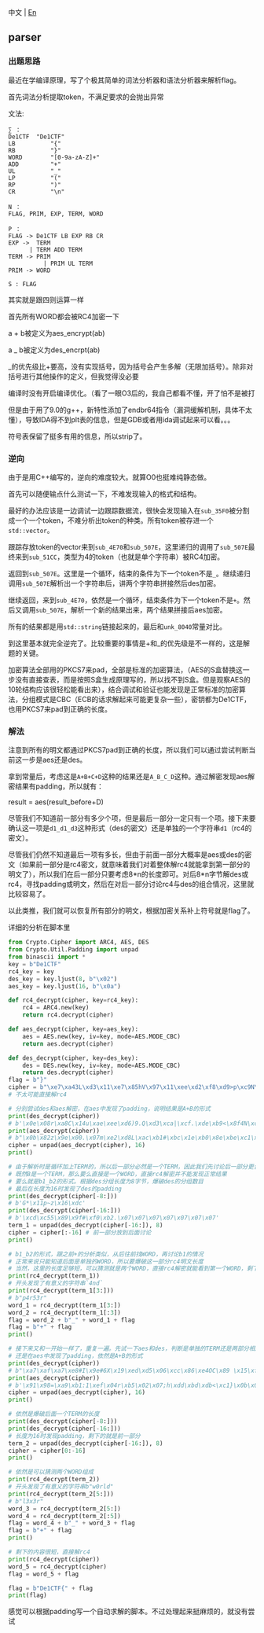 中文 | [En](./writeup_en.md)

## parser

### 出题思路

最近在学编译原理，写了个极其简单的词法分析器和语法分析器来解析flag。

首先词法分析提取token，不满足要求的会抛出异常

文法:

```
∑ ：
De1CTF	"De1CTF"
LB			"{"
RB			"}"
WORD		"[0-9a-zA-Z]+"
ADD			"+"
UL			"_"
LP			"("
RP			")"
CR			"\n"

N ：
FLAG, PRIM, EXP, TERM, WORD

P ：
FLAG -> De1CTF LB EXP RB CR
EXP ->  TERM
      | TERM ADD TERM
TERM -> PRIM  
		  | PRIM UL TERM
PRIM -> WORD

S : FLAG
```

其实就是跟四则运算一样

首先所有WORD都会被RC4加密一下

a + b被定义为aes_encrypt(ab)

a _ b被定义为des_encrpt(ab)

_的优先级比+要高，没有实现括号，因为括号会产生多解（无限加括号）。除非对括号进行其他操作的定义，但我觉得没必要

编译时没有开启编译优化。（看了一眼O3后的，我自己都看不懂，开了怕不是被打

但是由于用了9.0的g++，新特性添加了endbr64指令（漏洞缓解机制，具体不太懂），导致IDA得不到plt表的信息，但是GDB或者用ida调试起来可以看。。。

符号表保留了挺多有用的信息，所以strip了。

### 逆向

由于是用C++编写的，逆向的难度较大。就算O0也挺难纯静态做。

首先可以随便输点什么测试一下，不难发现输入的格式和结构。

最好的办法应该是一边调试一边跟踪数据流，很快会发现输入在`sub_35F0`被分割成一个一个token，不难分析出token的种类。所有token被存进一个`std::vector`。

跟踪存放token的vector来到`sub_4E70`和`sub_507E`，这里递归的调用了`sub_507E`最终来到`sub_51CC`，类型为4的token（也就是单个字符串）被RC4加密。

返回到`sub_507E`。这里是一个循环，结束的条件为下一个token不是`_`。继续递归调用`sub_507E`解析出一个字符串后，讲两个字符串拼接然后des加密。

继续返回，来到`sub_4E70`，依然是一个循环，结束条件为下一个token不是`+`。然后又调用`sub_507E`，解析一个新的结果出来，两个结果拼接后aes加密。

所有的结果都是用`std::string`链接起来的，最后和`unk_8040`常量对比。

到这里基本就完全逆完了。比较重要的事情是+和_的优先级是不一样的，这是解题的关键。

加密算法全部用的PKCS7来pad，全部是标准的加密算法，（AES的S盒替换这一步没有直接查表，而是按照S盒生成原理写的，所以找不到S盒。但是观察AES的10轮结构应该很轻松能看出来），结合调试和验证也能发现是正常标准的加密算法，分组模式是CBC（ECB的话求解起来可能更复杂一些），密钥都为De1CTF，也用PKCS7来pad到正确的长度。

### 解法

注意到所有的明文都通过PKCS7pad到正确的长度，所以我们可以通过尝试判断当前这一步是aes还是des。

拿到常量后，考虑这是`A+B+C+D`这种的结果还是`A_B_C_D`这种。通过解密发现aes解密结果有padding，所以就有：

result = aes(result_before+D)

尽管我们不知道前一部分有多少个项，但是最后一部分一定只有一个项。接下来要确认这一项是`d1_d1_d3`这种形式（des的密文）还是单独的一个字符串`d1`（rc4的密文）。

尽管我们仍然不知道最后一项有多长，但由于前面一部分大概率是aes或des的密文（如果前一部分是rc4密文，就意味着我们对着整体解rc4就能拿到第一部分的明文了），所以我们在后一部分只要考虑8\*n的长度即可。对后8\*n字节解des或rc4，寻找padding或明文，然后在对后一部分讨论rc4与des的组合情况，这里就比较容易了。

以此类推，我们就可以恢复所有部分的明文，根据加密关系补上符号就是flag了。

详细的分析在脚本里

```python
from Crypto.Cipher import ARC4, AES, DES
from Crypto.Util.Padding import unpad
from binascii import *
key = b"De1CTF"
rc4_key = key
des_key = key.ljust(8, b"\x02")
aes_key = key.ljust(16, b"\x0a")

def rc4_decrypt(cipher, key=rc4_key):
    rc4 = ARC4.new(key)
    return rc4.decrypt(cipher)

def aes_decrypt(cipher, key=aes_key):
    aes = AES.new(key, iv=key, mode=AES.MODE_CBC)
    return aes.decrypt(cipher)

def des_decrypt(cipher, key=des_key):
    des = DES.new(key, iv=key, mode=AES.MODE_CBC)
    return des.decrypt(cipher)
flag = b"}"
cipher = b"\xe7\xa43L\xd3\x11\xe7\x85hV\x97\x11\xee\xd2\xf8\xd9>p\xc9N\x94\xa02Z'\x98\x00\x1d\xd5\xd7\x11\x1d\xf4\x85a\xac\x0c\x80'@\xbd\xdd\x1f\x0b\xb4\x97\x1f`[T\xcb\xc5\xa8\xb7\x11\x90\xc9\xb5\x81eS\x0f~\x7f"
# 不太可能直接解rc4

# 分别尝试des和aes解密，在aes中发现了padding，说明结果是A+B的形式
print(des_decrypt(cipher))
# b'\x0e\x08r\xa8C\x14u\xae\xee\xd6)9.Q\xd3\xca|\xcf.\xde\xb9<\x8f4N\xcaP%X>5,\x1fIu\x89\xd5\xb3\xf5[1\x9b\x86Q\x86&\x05\xc8FGW\xf3\xfd&\xb4[#\x16O4\x94:h\x90'
print(aes_decrypt(cipher))
# b"\x0b\x82z\x9e\x00.\x07m\xe2\xd8L\xac\xb1#\xbc\x1e\xb0\x8e\xbe\xc1\xa4T\xe0\xf5P\xc6]7\xc5\x8c}\xaf-H'4-;\x13\xd9s\x0f%\xc1v\x89\x19\x8b\x10\x10\x10\x10\x10\x10\x10\x10\x10\x10\x10\x10\x10\x10\x10\x10"
cipher = unpad(aes_decrypt(cipher), 16)
print()

# 由于解析时是循环加上TERM的，所以后一部分必然是一个TERM，因此我们先讨论后一部分更合适
# 既然B是一个TERM，那么要么直接是一个WORD，直接rc4解密并不能发现正常结果
# 要么就是b1_b2的形式。根据des分组长度为8字节，爆破des的分组数目
# 最后在长度为16时发现了des的padding
print(des_decrypt(cipher[-8:]))
# b'G*\x11p~z\x16\xdc'
print(des_decrypt(cipher[-16:]))
# b'\xcd\xc55\x89\x9f#\xf0\xb2.\x07\x07\x07\x07\x07\x07\x07'
term_1 = unpad(des_decrypt(cipher[-16:]), 8)
cipher = cipher[:-16] # 前一部分放到后面讨论
print()

# b1_b2的形式，跟之前+的分析类似，从后往前找WORD，再讨论b1的情况
# 正常来说只能知道后面是单独的WORD，所以要爆破这一部分rc4明文长度
# 当然，这里的长度足够短，可以猜测就是两个WORD，直接rc4解密就能看到第一个WORD，剩下的是另一个
print(rc4_decrypt(term_1))
# 开头发现了有意义的字符串`4nd`
print(rc4_decrypt(term_1[3:]))
# b"p4r53r"
word_1 = rc4_decrypt(term_1[3:])
word_2 = rc4_decrypt(term_1[:3])
flag = word_2 + b"_" + word_1 + flag
flag = b"+" + flag
print()

# 接下来又和一开始一样了，重复一遍。先试一下aes和des，判断是单独的TERM还是两部分相加（当然还有直接是一个WORD的可能）
# 还是在aes中发现了padding，依然是A+B的形式
print(des_decrypt(cipher))
# b"\xa7\xaf\xa7\xe8#I\x9e#6X\x19\xed\xd5\x06\xcc\x86\xe4OC\x89 \x15\xff'\xd8\xe1f\x95\xfc\x99\xf8\x1e"
print(aes_decrypt(cipher))
# b'\x91\x98=\xa9\xb1:1\xef\x04r\xb5\x02\x07;h\xdd\xbd\xdb<\xc1}\x0b\x0b\x0b\x0b\x0b\x0b\x0b\x0b\x0b\x0b\x0b'
cipher = unpad(aes_decrypt(cipher), 16)
print()

# 依然是爆破后面一个TERM的长度
print(des_decrypt(cipher[-8:]))
print(des_decrypt(cipher[-16:]))
# 长度为16时发现padding，剩下的就是前一部分
term_2 = unpad(des_decrypt(cipher[-16:]), 8)
cipher = cipher[0:-16]
print()

# 依然是可以猜测两个WORD组成
print(rc4_decrypt(term_2))
# 开头发现了有意义的字符串b"w0rld"
print(rc4_decrypt(term_2[5:]))
# b"l3x3r"
word_3 = rc4_decrypt(term_2[5:])
word_4 = rc4_decrypt(term_2[:5])
flag = word_4 + b"_" + word_3 + flag
flag = b"+" + flag
print()

# 剩下的内容很短，直接解rc4
print(rc4_decrypt(cipher))
word_5 = rc4_decrypt(cipher)
flag = word_5 + flag

flag = b"De1CTF{" + flag
print(flag)
```

感觉可以根据padding写一个自动求解的脚本。不过处理起来挺麻烦的，就没有尝试
